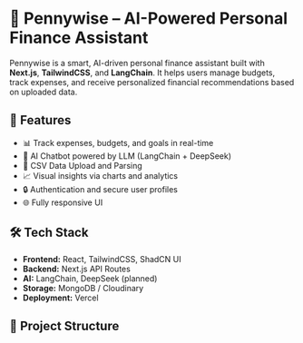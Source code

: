 # 💸 Pennywise – AI-Powered Personal Finance Assistant

Pennywise is a smart, AI-driven personal finance assistant built with **Next.js**, **TailwindCSS**, and **LangChain**. It helps users manage budgets, track expenses, and receive personalized financial recommendations based on uploaded data.

## 🚀 Features

- 📊 Track expenses, budgets, and goals in real-time
- 🤖 AI Chatbot powered by LLM (LangChain + DeepSeek)
- 📂 CSV Data Upload and Parsing
- 📈 Visual insights via charts and analytics
- 🔒 Authentication and secure user profiles
- 🌐 Fully responsive UI

## 🛠️ Tech Stack

- **Frontend:** React, TailwindCSS, ShadCN UI
- **Backend:** Next.js API Routes
- **AI:** LangChain, DeepSeek (planned)
- **Storage:** MongoDB / Cloudinary
- **Deployment:** Vercel

## 📁 Project Structure

